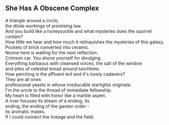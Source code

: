 She Has A Obscene Complex
-------------------------
A triangle around a circle,  
the dilute workings of promising law.  
And you build like a honeysuckle and what mysteries does the squirrel contain?  
How little we hear and how much it relinquishes the mysteries of this galaxy.  
Pockets of brick converted into ceramic.  
Noone here is waiting for the next reflection.  
Crimson car. You shone yourself for divulging.  
Everything barbaous with cleansed voices, the salt of the window  
and piles of celestial bread around lunchtime.  
How perching is the affluent evil and it's lovely cadavers?  
They are all ones  
professional yeasts in whose irreducable starlights originate.  
I'm the uncle to the thread of immediate fellowship.  
My heart is filled with honor like a marble aspen.  
A river focuses its dream of a ending, its  
ending, the ending of the garden order -  
its aromatic masks.  
If I could connect the lineage and the field.  
